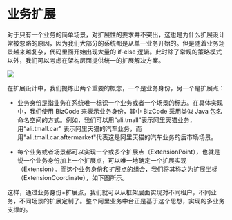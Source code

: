 # 业务扩展

对于只有一个业务的简单场景，对扩展性的要求并不突出，这也是为什么扩展设计常被忽略的原因，因为我们大部分的系统都是从单一业务开始的。但是随着业务场景越来越复杂，代码里面开始出现大量的 if-else 逻辑。此时除了常规的策略模式以外，我们可以考虑在架构层面提供统一的扩展解决方案。

![](https://i.postimg.cc/v89jT0JX/image.png)

在扩展设计中，我们提炼出两个重要的概念，一个是业务身份，另一个是扩展点：

- 业务身份是指业务在系统唯一标识一个业务或者一个场景的标志。在具体实现中，我们使用 BizCode 来表示业务身份，其中 BizCode 采用类似 Java 包名命名空间的方式。例如，我们可以用“ali.tmall”表示阿里天猫业务，用“ali.tmall.car” 表示阿里天猫的汽车业务，而用"ali.tmall.car.aftermarket"代表这是阿里天猫的汽车业务的后市场场景。

- 每个业务或者场景都可以实现一个或多个扩展点（ExtensionPoint），也就是说一个业务身份加上一个扩展点，可以唯一地确定一个扩展实现（Extension）。而这个业务身份和扩展点的组合，我们将其称之为扩展坐标（ExtensionCoordinate），如下图所示。

这样，通过业务身份+扩展点，我们就可以从框架层面实现对不同租户，不同业务，不同场景的扩展定制了。整个阿里业务中台正是基于这个思想，实现的多业务支撑的。
